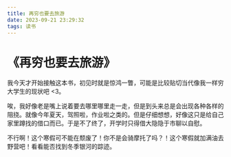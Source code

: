 ```yaml
---
title: 再穷也要去旅游
date: 2023-09-21 23:29:32
tags: 读书
---
```


# 《再穷也要去旅游》

​	我今天才开始接触这本书，初见时就是惊鸿一瞥，可能是比较贴切当代像我一样穷大学生的现状吧 <3。

​	唉，我好像老是嘴上说着要去哪里哪里走一走，但是到头来总是会出现各种各样的阻挠。就像今年夏天，驾照啦，作业啦之类的。但是仔细想想，好像这只是给自己家里蹲找的借口而已。于是不了终了，开学时只得借大隐隐于市聊以自慰。

​	不行啊！这个寒假可不能在颓废了！你不是会骑摩托了吗？！这个寒假就加满油去野营吧！看看能否找到冬季银河的踪迹。

